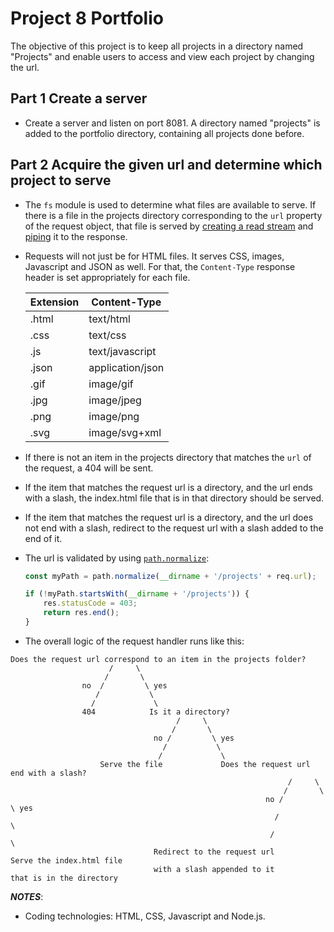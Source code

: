 # Project 8 Portfolio
The objective of this project is to keep all projects in a directory named "Projects" and enable users to access and view each project by changing the url. 

## Part 1 Create a server
* Create a server and listen on port 8081. A directory named "projects" is added to the portfolio directory, containing all projects done before.

## Part 2 Acquire the given url and determine which project to serve
* The `fs` module is used to determine what files are available to serve. If there is a file in the projects directory corresponding to the `url` property of the request object, that file is served by <a href="https://nodejs.org/api/fs.html#fs_fs_createreadstream_path_options">creating a read stream</a> and <a href="https://nodejs.org/api/stream.html#stream_readable_pipe_destination_options">piping</a> it to the response. 
* Requests will not just be for HTML files. It serves CSS, images, Javascript and JSON as well. For that, the `Content-Type` response header is set appropriately for each file.

  | Extension | Content-Type |
  |-----------|--------------|
  | .html | text/html |
  | .css | text/css |
  | .js | text/javascript |
  | .json | application/json |
  | .gif | image/gif |
  | .jpg | image/jpeg |
  | .png | image/png |
  | .svg	| image/svg+xml |
* If there is not an item in the projects directory that matches the `url` of the request, a 404 will be sent.
* If the item that matches the request url is a directory, and the url ends with a slash, the index.html file that is in that directory should be served.
* If the item that matches the request url is a directory, and the url does not end with a slash, redirect to the request url with a slash added to the end of it.
* The url is validated by using [`path.normalize`](https://nodejs.org/api/path.html#path_path_normalize_path):
  ```js
  const myPath = path.normalize(__dirname + '/projects' + req.url);
  
  if (!myPath.startsWith(__dirname + '/projects')) {
      res.statusCode = 403;
      return res.end();
  }
  ```
* The overall logic of the request handler runs like this:
```
Does the request url correspond to an item in the projects folder?
                      /     \
                     /       \
                no  /         \ yes
                   /           \
                  /             \
                404            Is it a directory?
                                     /     \
                                    /       \
                                no /         \ yes
                                  /           \
                                 /             \
                    Serve the file             Does the request url end with a slash?
                                                              /     \
                                                             /       \
                                                         no /         \ yes
                                                           /           \
                                                          /             \
                                Redirect to the request url             Serve the index.html file 
                                with a slash appended to it             that is in the directory
```
**_NOTES_**:
* Coding technologies: HTML, CSS, Javascript and Node.js.

